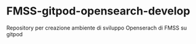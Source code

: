 # FMSS-gitpod-opensearch-develop
Repository per creazione ambiente di sviluppo Openserach di FMSS su gitpod
